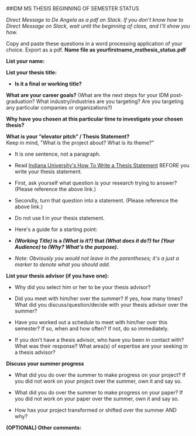 ##IDM MS THESIS BEGINNING OF SEMESTER STATUS *Direct Message to De Angela as a pdf on Slack. If you don't know how to Direct Message on Slack, wait until the beginning of class, and I'll show you how.* Copy and paste these questions in a word processing application of your choice.Export as a pdf. **Name file as yourfirstname_msthesis_status.pdf****List your name:****List your thesis title:*** **Is it a final or working title?****What are your career goals?** (What are the next steps for your IDM post-graduation? What industry/industries are you targeting? Are you targeting any particular companies or organizations?)**Why have you chosen at this particular time to investigate your chosen thesis?****What is your “elevator pitch” / Thesis Statement?**<br>Keep in mind, "What is the project about? What is its theme?"* It is one sentence, not a paragraph.* Read [Indiana University's How To Write a Thesis Statement](http://www.indiana.edu/~wts/pamphlets/thesis_statement.shtml) BEFORE you write your thesis statement. * First, ask yourself what question is your research trying  to answer? (Please reference the above link.) * Secondly, turn that question into a statement. (Please reference the above link.) * Do not use **I** in your thesis statement.* Here's a guide for a starting point:  * ***(Working Title)* is a *(What is it?)* that *(What does it do?)* for *(Your Audience)* to *(Why? What's the purpose)*.**  * *Note: Obviously you would not leave in the parentheses; it's a just a marker to denote what you should add.***List your thesis advisor (if you have one):** * Why did you select him or her to be your thesis advisor? * Did you meet with him/her over the summer? If yes, how many times? What did you discuss/question/decide with your thesis advisor over the summer? * Have you worked out a schedule to meet with him/her over this semester? If so, when and how often? If not, do so immediately. * If you don’t have a thesis advisor, who have you been in contact with? What was their response? What area(s) of expertise are your seeking in a thesis advisor?**Discuss your summer progress*** What did you do over the summer to make progress on your project? If you did not work on your project over the summer, own it and say so.* What did you do over the summer to make progress on your paper? If you did not work on your paper over the summer, own it and say so.* How has your project transformed or shifted over the summer AND why?**(OPTIONAL) Other comments:**